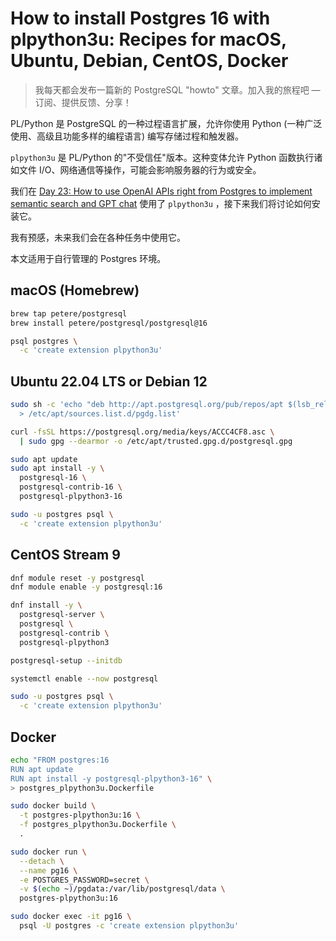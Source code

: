 # How to install Postgres 16 with plpython3u: Recipes for macOS, Ubuntu, Debian, CentOS, Docker

>我每天都会发布一篇新的 PostgreSQL "howto" 文章。加入我的旅程吧 — 订阅、提供反馈、分享！

PL/Python 是 PostgreSQL 的一种过程语言扩展，允许你使用 Python (一种广泛使用、高级且功能多样的编程语言) 编写存储过程和触发器。

`plpython3u` 是 PL/Python 的"不受信任"版本。这种变体允许 Python 函数执行诸如文件 I/O、网络通信等操作，可能会影响服务器的行为或安全。

我们在 [Day 23: How to use OpenAI APIs right from Postgres to implement semantic search and GPT chat](https://postgres-howto.cn/#/./docs/23) 使用了 `plpython3u`  ，接下来我们将讨论如何安装它。

我有预感，未来我们会在各种任务中使用它。

本文适用于自行管理的 Postgres 环境。

## macOS (Homebrew)

```bash
brew tap petere/postgresql
brew install petere/postgresql/postgresql@16

psql postgres \
  -c 'create extension plpython3u'
```

## Ubuntu 22.04 LTS or Debian 12

~~~bash
sudo sh -c 'echo "deb http://apt.postgresql.org/pub/repos/apt $(lsb_release -cs)-pgdg main" \
  > /etc/apt/sources.list.d/pgdg.list'

curl -fsSL https://postgresql.org/media/keys/ACCC4CF8.asc \
  | sudo gpg --dearmor -o /etc/apt/trusted.gpg.d/postgresql.gpg

sudo apt update
sudo apt install -y \
  postgresql-16 \
  postgresql-contrib-16 \
  postgresql-plpython3-16

sudo -u postgres psql \
  -c 'create extension plpython3u'
~~~

## CentOS Stream 9

~~~bash
dnf module reset -y postgresql
dnf module enable -y postgresql:16

dnf install -y \
  postgresql-server \
  postgresql \
  postgresql-contrib \
  postgresql-plpython3

postgresql-setup --initdb

systemctl enable --now postgresql

sudo -u postgres psql \
  -c 'create extension plpython3u'
~~~

## Docker

~~~bash
echo "FROM postgres:16
RUN apt update
RUN apt install -y postgresql-plpython3-16" \
> postgres_plpython3u.Dockerfile

sudo docker build \
  -t postgres-plpython3u:16 \
  -f postgres_plpython3u.Dockerfile \
  .

sudo docker run \
  --detach \
  --name pg16 \
  -e POSTGRES_PASSWORD=secret \
  -v $(echo ~)/pgdata:/var/lib/postgresql/data \
  postgres-plpython3u:16

sudo docker exec -it pg16 \
  psql -U postgres -c 'create extension plpython3u'
~~~

